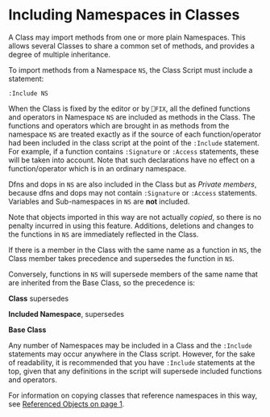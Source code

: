 # Including Namespaces in Classes

A Class may import methods from one or more plain Namespaces. This allows several Classes to share a common set of methods, and provides a degree of multiple inheritance.

To import methods from a Namespace `NS`, the Class Script must include a statement:
```apl
:Include NS
```

When the Class is fixed by the editor or by `⎕FIX`, all the defined functions and operators in Namespace `NS` are included as methods in the Class. The functions and operators which are brought in as methods from the namespace `NS` are treated exactly as if the source of each function/operator had been included in the class script at the point of the `:Include` statement. For example, if a function contains `:Signature` or `:Access` statements, these will be taken into account. Note that such declarations have no effect on a function/operator which is in an ordinary namespace.

Dfns and dops in `NS` are also included in the Class but as *Private members*, because dfns and dops may not contain `:Signature` or `:Access` statements. Variables and Sub-namespaces in `NS` are **not** included.

Note that objects imported in this way are not actually *copied*, so there is no penalty incurred in using this feature. Additions, deletions and changes to the functions in `NS` are immediately reflected in the Class.

If there is a member in the Class with the same name as a function in `NS`, the Class member takes precedence and supersedes the function in `NS`.

Conversely, functions in `NS` will supersede members of the same name that are inherited from the Base Class, so the precedence is:

**Class** supersedes

**Included Namespace**, supersedes

**Base Class**

Any number of Namespaces may be included in a Class and the `:Include` statements may occur anywhere in the Class script. However, for the sake of readability, it is recommended that you have `:Include` statements at the top, given that any definitions in the script will supersede included functions and operators.

For information on copying classes that reference namespaces in this way, see  [Referenced Objects on page 1](../System%20Commands/copy.htm#Referenced_Objects).

